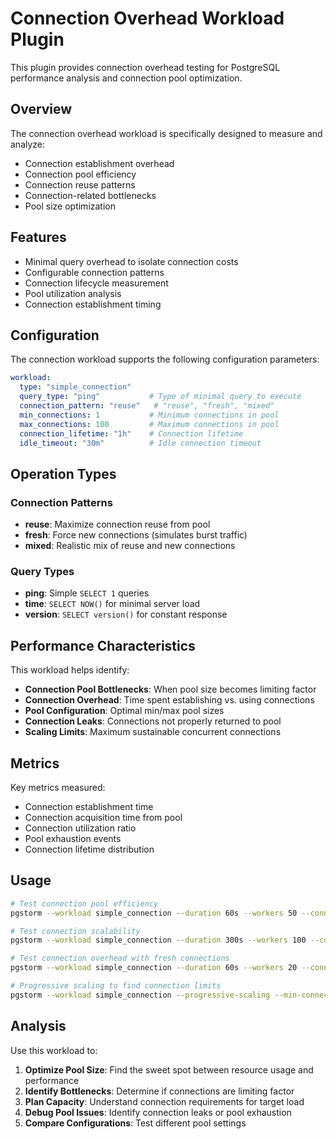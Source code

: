 # Connection Overhead Workload Plugin

This plugin provides connection overhead testing for PostgreSQL performance analysis and connection pool optimization.

## Overview

The connection overhead workload is specifically designed to measure and analyze:

- Connection establishment overhead
- Connection pool efficiency
- Connection reuse patterns  
- Connection-related bottlenecks
- Pool size optimization

## Features

- Minimal query overhead to isolate connection costs
- Configurable connection patterns
- Connection lifecycle measurement
- Pool utilization analysis
- Connection establishment timing

## Configuration

The connection workload supports the following configuration parameters:

```yaml
workload:
  type: "simple_connection"
  query_type: "ping"           # Type of minimal query to execute
  connection_pattern: "reuse"   # "reuse", "fresh", "mixed"
  min_connections: 1           # Minimum connections in pool
  max_connections: 100         # Maximum connections in pool
  connection_lifetime: "1h"    # Connection lifetime
  idle_timeout: "30m"          # Idle connection timeout
```

## Operation Types

### Connection Patterns
- **reuse**: Maximize connection reuse from pool
- **fresh**: Force new connections (simulates burst traffic)
- **mixed**: Realistic mix of reuse and new connections

### Query Types
- **ping**: Simple `SELECT 1` queries
- **time**: `SELECT NOW()` for minimal server load
- **version**: `SELECT version()` for constant response

## Performance Characteristics

This workload helps identify:
- **Connection Pool Bottlenecks**: When pool size becomes limiting factor
- **Connection Overhead**: Time spent establishing vs. using connections
- **Pool Configuration**: Optimal min/max pool sizes
- **Connection Leaks**: Connections not properly returned to pool
- **Scaling Limits**: Maximum sustainable concurrent connections

## Metrics

Key metrics measured:
- Connection establishment time
- Connection acquisition time from pool
- Connection utilization ratio
- Pool exhaustion events
- Connection lifetime distribution

## Usage

```bash
# Test connection pool efficiency
pgstorm --workload simple_connection --duration 60s --workers 50 --connections 10

# Test connection scalability
pgstorm --workload simple_connection --duration 300s --workers 100 --connections 50

# Test connection overhead with fresh connections
pgstorm --workload simple_connection --duration 60s --workers 20 --connections 1 --connection-pattern fresh

# Progressive scaling to find connection limits
pgstorm --workload simple_connection --progressive-scaling --min-connections 1 --max-connections 100
```

## Analysis

Use this workload to:

1. **Optimize Pool Size**: Find the sweet spot between resource usage and performance
2. **Identify Bottlenecks**: Determine if connections are limiting factor
3. **Plan Capacity**: Understand connection requirements for target load
4. **Debug Pool Issues**: Identify connection leaks or pool exhaustion
5. **Compare Configurations**: Test different pool settings
